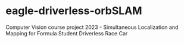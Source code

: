 # eagle-driverless-orbSLAM
Computer Vision course project 2023 - Simultaneous Localization and Mapping for Formula Student Driverless Race Car
